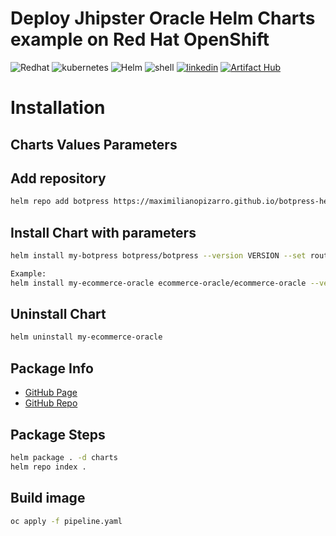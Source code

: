 # Deploy Jhipster Oracle Helm Charts example on Red Hat OpenShift
<p align="left">
<img src="https://img.shields.io/badge/redhat-CC0000?style=for-the-badge&logo=redhat&logoColor=white" alt="Redhat">
<img src="https://img.shields.io/badge/kubernetes-%23326ce5.svg?style=for-the-badge&logo=kubernetes&logoColor=white" alt="kubernetes">
<img src="https://img.shields.io/badge/helm-0db7ed?style=for-the-badge&logo=helm&logoColor=white" alt="Helm">
<img src="https://img.shields.io/badge/shell_script-%23121011.svg?style=for-the-badge&logo=gnu-bash&logoColor=white" alt="shell">
<a href="https://www.linkedin.com/in/maximiliano-gregorio-pizarro-consultor-it"><img src="https://img.shields.io/badge/LinkedIn-0077B5?style=for-the-badge&logo=linkedin&logoColor=white" alt="linkedin" /></a>
<a href="https://artifacthub.io/packages/search?repo=botpress"><img src="https://img.shields.io/endpoint?url=https://artifacthub.io/badge/repository/botpress" alt="Artifact Hub" /></a>
</p>


# Installation

## Charts Values Parameters


## Add repository

```bash
helm repo add botpress https://maximilianopizarro.github.io/botpress-helm-chart/
```

## Install Chart with parameters

```bash
helm install my-botpress botpress/botpress --version VERSION --set route.host="Your-WilcardDNS-hostname",env.EXTERNAL_URL="Your-WilcardDNS-with-https"
```

```bash
Example:
helm install my-ecommerce-oracle ecommerce-oracle/ecommerce-oracle --version 0.1.0
```


## Uninstall Chart

```bash
helm uninstall my-ecommerce-oracle
```

## Package Info

- [GitHub Page](https://maximilianopizarro.github.io/ecommerce-oracle/)
- [GitHub Repo](https://github.com/maximilianoPizarro/ecommerce-oracle)

## Package Steps

```bash
helm package . -d charts
helm repo index .
```

## Build image

```bash
oc apply -f pipeline.yaml
```